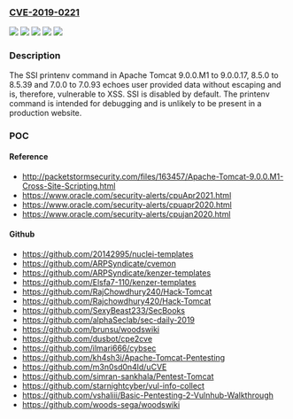 ### [CVE-2019-0221](https://cve.mitre.org/cgi-bin/cvename.cgi?name=CVE-2019-0221)
![](https://img.shields.io/static/v1?label=Product&message=Apache%20Tomcat&color=blue)
![](https://img.shields.io/static/v1?label=Version&message=7.0.0%20to%207.0.93%20&color=brightgreen)
![](https://img.shields.io/static/v1?label=Version&message=8.5.0%20to%208.5.39%20&color=brightgreen)
![](https://img.shields.io/static/v1?label=Version&message=Apache%20Tomcat%209.0.0.M1%20to%209.0.0.17%20&color=brightgreen)
![](https://img.shields.io/static/v1?label=Vulnerability&message=Cross-Site%20Scripting&color=brightgreen)

### Description

The SSI printenv command in Apache Tomcat 9.0.0.M1 to 9.0.0.17, 8.5.0 to 8.5.39 and 7.0.0 to 7.0.93 echoes user provided data without escaping and is, therefore, vulnerable to XSS. SSI is disabled by default. The printenv command is intended for debugging and is unlikely to be present in a production website.

### POC

#### Reference
- http://packetstormsecurity.com/files/163457/Apache-Tomcat-9.0.0.M1-Cross-Site-Scripting.html
- https://www.oracle.com/security-alerts/cpuApr2021.html
- https://www.oracle.com/security-alerts/cpuapr2020.html
- https://www.oracle.com/security-alerts/cpujan2020.html

#### Github
- https://github.com/20142995/nuclei-templates
- https://github.com/ARPSyndicate/cvemon
- https://github.com/ARPSyndicate/kenzer-templates
- https://github.com/Elsfa7-110/kenzer-templates
- https://github.com/RajChowdhury240/Hack-Tomcat
- https://github.com/Rajchowdhury420/Hack-Tomcat
- https://github.com/SexyBeast233/SecBooks
- https://github.com/alphaSeclab/sec-daily-2019
- https://github.com/brunsu/woodswiki
- https://github.com/dusbot/cpe2cve
- https://github.com/ilmari666/cybsec
- https://github.com/kh4sh3i/Apache-Tomcat-Pentesting
- https://github.com/m3n0sd0n4ld/uCVE
- https://github.com/simran-sankhala/Pentest-Tomcat
- https://github.com/starnightcyber/vul-info-collect
- https://github.com/vshaliii/Basic-Pentesting-2-Vulnhub-Walkthrough
- https://github.com/woods-sega/woodswiki

